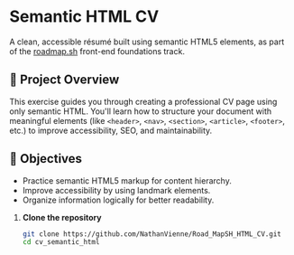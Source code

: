 # Semantic HTML CV

A clean, accessible résumé built using semantic HTML5 elements, as part of the [roadmap.sh](https://roadmap.sh) front-end foundations track.

## 🚀 Project Overview

This exercise guides you through creating a professional CV page using only semantic HTML. You'll learn how to structure your document with meaningful elements (like `<header>`, `<nav>`, `<section>`, `<article>`, `<footer>`, etc.) to improve accessibility, SEO, and maintainability.

## 🎯 Objectives

- Practice semantic HTML5 markup for content hierarchy.
- Improve accessibility by using landmark elements.
- Organize information logically for better readability.

1. **Clone the repository**  
   ```bash
   git clone https://github.com/NathanVienne/Road_MapSH_HTML_CV.git
   cd cv_semantic_html

